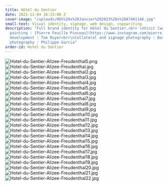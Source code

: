 ```yaml
---
title: Hôtel du Sentier
date: 2021-11-04 16:33:00 Z
cover-image: "/uploads/HDS%20x%20Janvier%202023%20x%20A7401146.jpg"
small-text: Visual identity, signage, web design, copywriting
description: "Full brand identity for Hôtel du Sentier.<br> \nVisit [www.hoteldusentier.com](https://www.hoteldusentier.com/)<br>\n<br>\nSign
  painting : [Pierre Feuille Pinceau](https://www.instagram.com/pierre_feuille_pinceau/)<br>\nWeb
  development : Tom Royer<br>\nCollateral and signage photography : Bastien Rossi<br>\nHotel
  photography : Philippe Garcia"
order-id: Hotel du Sentier
---
```


![Hotel-du-Sentier-Alizee-Freudenthal5.png](/uploads/Hotel-du-Sentier-Alizee-Freudenthal5.png)![Hotel-du-Sentier-Alizee-Freudenthal.jpg](/uploads/Hotel-du-Sentier-Alizee-Freudenthal.jpg)![Hotel-du-Sentier-Alizee-Freudenthal2.jpg](/uploads/Hotel-du-Sentier-Alizee-Freudenthal2.jpg)![Hotel-du-Sentier-Alizee-Freudenthal3.jpg](/uploads/Hotel-du-Sentier-Alizee-Freudenthal3.jpg)![Hotel-du-Sentier-Alizee-Freudenthal4.jpg](/uploads/Hotel-du-Sentier-Alizee-Freudenthal4.jpg)![Hotel-du-Sentier-Alizee-Freudenthal5.jpg](/uploads/Hotel-du-Sentier-Alizee-Freudenthal5.jpg)![Hotel-du-Sentier-Alizee-Freudenthal6.jpg](/uploads/Hotel-du-Sentier-Alizee-Freudenthal6.jpg)![Hotel-du-Sentier-Alizee-Freudenthal7.jpg](/uploads/Hotel-du-Sentier-Alizee-Freudenthal7.jpg)![Hotel-du-Sentier-Alizee-Freudenthal8.jpg](/uploads/Hotel-du-Sentier-Alizee-Freudenthal8.jpg)![Hotel-du-Sentier-Alizee-Freudenthal9.jpg](/uploads/Hotel-du-Sentier-Alizee-Freudenthal9.jpg)![Hotel-du-Sentier-Alizee-Freudenthal10.jpg](/uploads/Hotel-du-Sentier-Alizee-Freudenthal10.jpg)![Hotel-du-Sentier-Alizee-Freudenthal11.jpg](/uploads/Hotel-du-Sentier-Alizee-Freudenthal11.jpg)![Hotel-du-Sentier-Alizee-Freudenthal12.jpg](/uploads/Hotel-du-Sentier-Alizee-Freudenthal12.jpg)![Hotel-du-Sentier-Alizee-Freudenthal13.jpg](/uploads/Hotel-du-Sentier-Alizee-Freudenthal13.jpg)![Hotel-du-Sentier-Alizee-Freudenthal14.jpg](/uploads/Hotel-du-Sentier-Alizee-Freudenthal14.jpg)![Hotel-du-Sentier-Alizee-Freudenthal15.jpg](/uploads/Hotel-du-Sentier-Alizee-Freudenthal15.jpg)![Hotel-du-Sentier-Alizee-Freudenthal16.jpg](/uploads/Hotel-du-Sentier-Alizee-Freudenthal16.jpg)![Hotel-du-Sentier-Alizee-Freudenthal17.jpg](/uploads/Hotel-du-Sentier-Alizee-Freudenthal17.jpg)![Hotel-du-Sentier-Alizee-Freudenthal18.jpg](/uploads/Hotel-du-Sentier-Alizee-Freudenthal18.jpg)![Hotel-du-Sentier-Alizee-Freudenthal19.jpg](/uploads/Hotel-du-Sentier-Alizee-Freudenthal19.jpg)![Hotel-du-Sentier-Alizee-Freudenthal20.jpg](/uploads/Hotel-du-Sentier-Alizee-Freudenthal20.jpg)![Hotel-du-Sentier-Alizee-Freudenthal21.jpg](/uploads/Hotel-du-Sentier-Alizee-Freudenthal21.jpg)![Hotel-du-Sentier-Alizee-Freudenthal22.jpg](/uploads/Hotel-du-Sentier-Alizee-Freudenthal22.jpg)